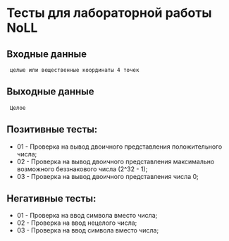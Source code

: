 
# Тесты для лабораторной работы NoLL
## Входные данные
     целые или вещественные координаты 4 точек
## Выходные данные
     Целое
## Позитивные тесты:
- 01 - Проверка на вывод двоичного представления положительного числа;
- 02 - Проверка на вывод двоичного представления максимально возможного беззнакового числа (2^32 - 1);
- 03 - Проверка на вывод двоичного представления числа 0;

## Негативные тесты:
- 01 - Проверка на ввод символа вместо числа;
- 02 - Проверка на ввод нецелого числа;
- 03 - Проверка на ввод символа вместо числа;